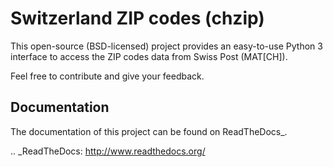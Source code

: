 Switzerland ZIP codes (chzip)
=============================

This open-source (BSD-licensed) project provides an easy-to-use Python 3
interface to access the ZIP codes data from Swiss Post (MAT[CH]).

Feel free to contribute and give your feedback.

Documentation
-------------
The documentation of this project can be found on 
ReadTheDocs_.

.. _ReadTheDocs: http://www.readthedocs.org/
